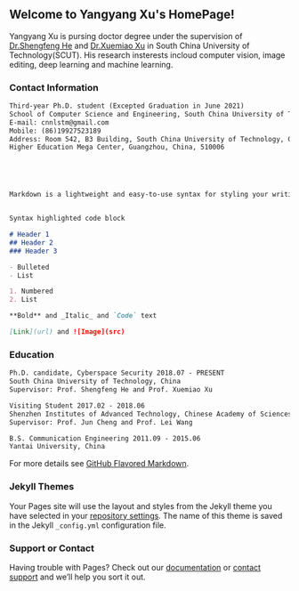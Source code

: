 ## Welcome to Yangyang Xu's HomePage!

Yangyang Xu is pursing doctor degree under the supervision of [Dr.Shengfeng He](https://shengfenghe.com/) and [Dr.Xuemiao Xu](https://scut-mm.github.io/people.html) in South China University of Technology(SCUT). His research insterests incloud computer vision, image editing, deep learning and machine learning.


### Contact Information 

```markdown
Third-year Ph.D. student (Excepted Graduation in June 2021)
School of Computer Science and Engineering, South China University of Technology
E-mail: cnnlstm@gmail.com
Mobile: (86)19927523189
Address: Room 542, B3 Building, South China University of Technology, Guangzhou
Higher Education Mega Center, Guangzhou, China, 510006





Markdown is a lightweight and easy-to-use syntax for styling your writing. It includes conventions for


Syntax highlighted code block

# Header 1
## Header 2
### Header 3

- Bulleted
- List

1. Numbered
2. List

**Bold** and _Italic_ and `Code` text

[Link](url) and ![Image](src)
```

### Education
```markdown
Ph.D. candidate, Cyberspace Security 2018.07 - PRESENT
South China University of Technology, China
Supervisor: Prof. Shengfeng He and Prof. Xuemiao Xu

Visiting Student 2017.02 - 2018.06
Shenzhen Institutes of Advanced Technology, Chinese Academy of Sciences, China
Supervisor: Prof. Jun Cheng and Prof. Lei Wang

B.S. Communication Engineering 2011.09 - 2015.06
Yantai University, China
```


For more details see [GitHub Flavored Markdown](https://guides.github.com/features/mastering-markdown/).

### Jekyll Themes

Your Pages site will use the layout and styles from the Jekyll theme you have selected in your [repository settings](https://github.com/Qingyang-Xu/Qingyang-Xu.github.io/settings). The name of this theme is saved in the Jekyll `_config.yml` configuration file.

### Support or Contact

Having trouble with Pages? Check out our [documentation](https://docs.github.com/categories/github-pages-basics/) or [contact support](https://github.com/contact) and we’ll help you sort it out.
